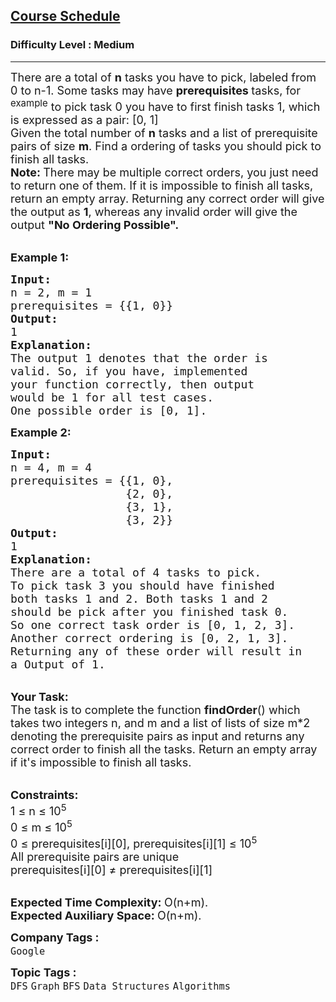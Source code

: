 <h2><a href="https://practice.geeksforgeeks.org/problems/course-schedule/1?utm_source=youtube&utm_medium=collab_striver_ytdescription&utm_campaign=course-schedule">Course Schedule</a></h2><h3>Difficulty Level : Medium</h3><hr><div class="problems_problem_content__Xm_eO"><p><span style="font-size: 18px;">There are a total of <strong>n</strong> tasks you have to pick, labeled from 0 to n-1. Some tasks may have <strong>prerequisites </strong>tasks, for <sup>example</sup> to pick task 0 you have to first finish tasks 1, which is expressed as a pair: [0, 1]<br>Given the total number of <strong>n</strong> tasks and a list of prerequisite pairs of size <strong>m</strong>. Find a ordering of tasks you should pick to finish all tasks.</span><br><span style="font-size: 18px;"><strong>Note: </strong>There may be multiple correct orders, you just need to return one of them. If it is impossible to finish all tasks, return an empty array. Returning any correct order will give the output as <strong>1</strong>, whereas any invalid order will give the output <strong>"No Ordering Possible".</strong></span></p>
<p><br><span style="font-size: 18px;"><strong>Example 1:</strong></span></p>
<pre style="position: relative;"><span style="font-size: 18px;"><strong>Input:
</strong>n = 2, m = 1
prerequisites = {{1, 0}}
<strong>Output:
</strong>1<strong>
Explanation:
</strong>The output 1 denotes that the order is
valid. So, if you have, implemented
your function correctly, then output
would be 1 for all test cases.</span>
<span style="font-size: 18px;">One possible order is [0, 1].</span><div class="open_grepper_editor" title="Edit &amp; Save To Grepper"></div></pre>
<p><span style="font-size: 18px;"><strong>Example 2:</strong></span></p>
<pre style="position: relative;"><span style="font-size: 18px;"><strong>Input:
</strong>n = 4, m = 4
prerequisites = {{1, 0},
                 {2, 0},
                 {3, 1},
                 {3, 2}}
<strong>Output:
</strong>1<strong>
Explanation:
</strong>There are a total of 4 tasks to pick.
To pick task 3 you should have finished
both tasks 1 and 2. Both tasks 1 and 2
should be pick after you finished task 0.
So one correct task order is [0, 1, 2, 3].
Another correct ordering is [0, 2, 1, 3].
Returning any of these order will result in
a Output of 1.</span>
<div class="open_grepper_editor" title="Edit &amp; Save To Grepper"></div></pre>
<p><br><span style="font-size: 18px;"><strong>Your Task:</strong><br>The task is to complete the function <strong>findOrder</strong>() which takes two integers n, and m and a list of lists of size m*2 denoting the prerequisite pairs as input and returns any correct order to finish all the tasks. Return an empty array if it's impossible to finish all tasks.</span></p>
<div><br><span style="font-size: 18px;"><strong>Constraints:</strong><br>1 ≤ n ≤ 10<sup>5</sup></span>
<div><span style="font-size: 18px;">0 ≤ m ≤ 10<sup>5</sup><br>0 ≤&nbsp;prerequisites[i][0],&nbsp;prerequisites[i][1] ≤ 10<sup>5</sup><br>All prerequisite pairs are unique</span></div>
<div><span style="font-size: 18px;">prerequisites[i][0]&nbsp;≠&nbsp;prerequisites[i][1]</span></div>
</div>
<p><br><span style="font-size: 18px;"><strong>Expected Time Complexity:&nbsp;</strong>O(n+m).<br><strong>Expected Auxiliary Space:&nbsp;</strong>O(n+m).</span></p></div><p><span style=font-size:18px><strong>Company Tags : </strong><br><code>Google</code>&nbsp;<br><p><span style=font-size:18px><strong>Topic Tags : </strong><br><code>DFS</code>&nbsp;<code>Graph</code>&nbsp;<code>BFS</code>&nbsp;<code>Data Structures</code>&nbsp;<code>Algorithms</code>&nbsp;